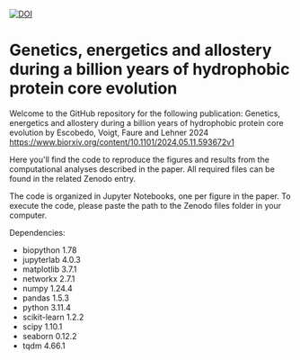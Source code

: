 [![DOI](https://zenodo.org/badge/DOI/10.5281/zenodo.11175470.svg)](https://zenodo.org/records/11175470)

# Genetics, energetics and allostery during a billion years of hydrophobic protein core evolution

Welcome to the GitHub repository for the following publication: Genetics, energetics and allostery during a billion years of hydrophobic protein core evolution by Escobedo, Voigt, Faure and Lehner 2024 https://www.biorxiv.org/content/10.1101/2024.05.11.593672v1

Here you'll find the code to reproduce the figures and results from the computational analyses described in the paper. All required files can be found in the related Zenodo entry.

The code is organized in Jupyter Notebooks, one per figure in the paper. To execute the code, please paste the path to the Zenodo files folder in your computer.

Dependencies:
- biopython 1.78
- jupyterlab 4.0.3
- matplotlib 3.7.1
- networkx 2.7.1
- numpy 1.24.4
- pandas 1.5.3
- python 3.11.4
- scikit-learn 1.2.2
- scipy 1.10.1
- seaborn 0.12.2
- tqdm 4.66.1
